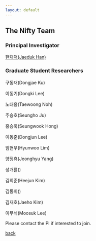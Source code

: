 ```yaml
---
layout: default
---
```


## The Nifty Team

### Principal Investigator
[한재덕(Jaeduk Han)](./people/1_jaedukhan.html)


### Graduate Student Researchers
구동재(Dongjae Ku)

이동기(Dongki Lee)

노태웅(Taewoong Noh)

주승호(Seungho Ju)

홍승욱(Seungwook Hong)

이동준(Dongjun Lee)

임현우(Hyunwoo Lim)

양정휴(Jeonghyu Yang)

성개륜()

김희준(Heejun Kim)

김동휘()

김재호(Jaeho Kim)

이무석(Moosuk Lee)

Please contact the PI if interested to join.

[back](./)
